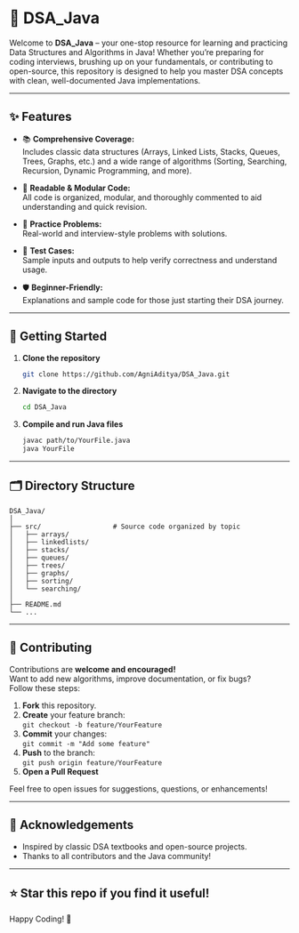 # 🚀 DSA_Java

Welcome to **DSA_Java** – your one-stop resource for learning and practicing Data Structures and Algorithms in Java! Whether you’re preparing for coding interviews, brushing up on your fundamentals, or contributing to open-source, this repository is designed to help you master DSA concepts with clean, well-documented Java implementations.

---

## ✨ Features

- 📚 **Comprehensive Coverage:**  
  Includes classic data structures (Arrays, Linked Lists, Stacks, Queues, Trees, Graphs, etc.) and a wide range of algorithms (Sorting, Searching, Recursion, Dynamic Programming, and more).

- 📝 **Readable & Modular Code:**  
  All code is organized, modular, and thoroughly commented to aid understanding and quick revision.

- 🧩 **Practice Problems:**  
  Real-world and interview-style problems with solutions.

- 🧪 **Test Cases:**  
  Sample inputs and outputs to help verify correctness and understand usage.

- 🛡️ **Beginner-Friendly:**  
  Explanations and sample code for those just starting their DSA journey.

---

## 🚦 Getting Started

1. **Clone the repository**
   ```bash
   git clone https://github.com/AgniAditya/DSA_Java.git
   ```
2. **Navigate to the directory**
   ```bash
   cd DSA_Java
   ```
3. **Compile and run Java files**
   ```bash
   javac path/to/YourFile.java
   java YourFile
   ```

---

## 🗂️ Directory Structure

```
DSA_Java/
│
├── src/                  # Source code organized by topic
│   ├── arrays/
│   ├── linkedlists/
│   ├── stacks/
│   ├── queues/
│   ├── trees/
│   ├── graphs/
│   ├── sorting/
│   └── searching/
│
├── README.md
└── ...
```

---

## 🤝 Contributing

Contributions are **welcome and encouraged!**  
Want to add new algorithms, improve documentation, or fix bugs?  
Follow these steps:

1. **Fork** this repository.
2. **Create** your feature branch:  
   `git checkout -b feature/YourFeature`
3. **Commit** your changes:  
   `git commit -m "Add some feature"`
4. **Push** to the branch:  
   `git push origin feature/YourFeature`
5. **Open a Pull Request**

Feel free to open issues for suggestions, questions, or enhancements!

---

## 🙏 Acknowledgements

- Inspired by classic DSA textbooks and open-source projects.
- Thanks to all contributors and the Java community!

---

## ⭐️ Star this repo if you find it useful!  
Happy Coding! 🚀